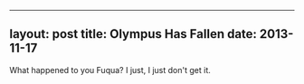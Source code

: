 ------
layout: post
title: Olympus Has Fallen 
date:  2013-11-17 
-----
 What happened to you Fuqua? I just, I just don't get it.

